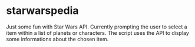 # starwarspedia
Just some fun with Star Wars API.
Currently prompting the user to select a item within a list of planets or characters.
The script uses the API to display some informations about the chosen item.

